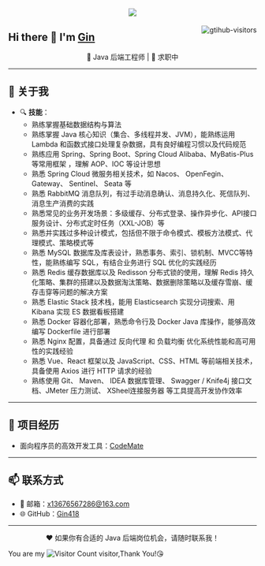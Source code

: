 <h1 align="center"> <a href="https://sunguoqi.com/"> <img src="https://readme-typing-svg.herokuapp.com/?lines=console.log(%22Hello%2C%20World!%22);祝您今天愉快!&center=true&size=27"> </a> </h1>
<a href="https://github.com/luoye6/computer-vision-in-action">
    <img align="right" src="https://komarev.com/ghpvc/?username=luoye6&label=Visitors&color=red&style=flat&logo=github" alt="gtihub-visitors" />
</a>
 
## Hi there 👋  I'm <a href="https://github.com/Gin418">Gin</a>
 <p align="center">
  🎯 Java 后端工程师 | 🌱 求职中
</p>

---

## 🚀 关于我
- 🔍 **技能**：
  - 熟练掌握基础数据结构与算法
  - 熟练掌握 Java 核心知识（集合、多线程并发、JVM），能熟练运用 Lambda 和函数式接口处理复杂数据，具有良好编程习惯以及代码规范
  - 熟练应用 Spring、Spring Boot、Spring Cloud Alibaba、MyBatis-Plus 等常用框架 ，理解 AOP、IOC 等设计思想
  - 熟悉 Spring Cloud 微服务相关技术，如 Nacos、 OpenFegin、 Gateway、 Sentinel、 Seata 等
  - 熟悉 RabbitMQ 消息队列，有过手动消息确认、消息持久化、死信队列、消息生产消费的实践
  - 熟悉常见的业务开发场景：多级缓存、分布式登录、操作异步化、API接口服务设计、分布式定时任务（XXL-JOB）等
  - 熟悉并实践过多种设计模式，包括但不限于命令模式、模板方法模式、代理模式、策略模式等
  - 熟悉 MySQL 数据库及库表设计，熟悉事务、索引、锁机制、MVCC等特性，能熟练编写 SQL，有结合业务进行 SQL 优化的实践经历
  - 熟悉 Redis  缓存数据库以及 Redisson 分布式锁的使用，理解 Redis 持久化策略、集群的搭建以及数据淘汰策略、数据删除策略以及缓存雪崩、缓存击穿等问题的解决方案
  - 熟悉 Elastic Stack 技术栈，能用 Elasticsearch 实现分词搜索、用 Kibana 实现 ES 数据看板搭建
  - 熟悉 Docker 容器化部署，熟悉命令行及 Docker Java 库操作，能够高效编写 Dockerfile 进行部署
  - 熟悉 Nginx 配置，具备通过 反向代理 和 负载均衡 优化系统性能和高可用性的实践经验
  - 熟悉 Vue、React 框架以及 JavaScript、CSS、HTML 等前端相关技术，具备使用 Axios 进行 HTTP 请求的经验
  - 熟练使用 Git、 Maven、 IDEA 数据库管理、 Swagger / Knife4j 接口文档、JMeter 压力测试、 XSheel连接服务器 等工具提高开发协作效率

---

## 💼 项目经历
- 面向程序员的高效开发工具：[CodeMate](http://www.gin418.online)

---

## 📫 联系方式
- 📧 邮箱：x13676567286@163.com  
- 🌐 GitHub：[Gin418](https://github.com/Gin418)  

---

<p align="center">
  ❤️ 如果你有合适的 Java 后端岗位机会，请随时联系我！
</p>

You are my ![Visitor Count](https://profile-counter.glitch.me/wisdom-zhe/count.svg) visitor,Thank You!😘


<!--
**Gin418/Gin418** is a ✨ _special_ ✨ repository because its `README.md` (this file) appears on your GitHub profile.

Here are some ideas to get you started:

- 🔭 I’m currently working on ...
- 🌱 I’m currently learning ...
- 👯 I’m looking to collaborate on ...
- 🤔 I’m looking for help with ...
- 💬 Ask me about ...
- 📫 How to reach me: ...
- 😄 Pronouns: ...
- ⚡ Fun fact: ...
-->
